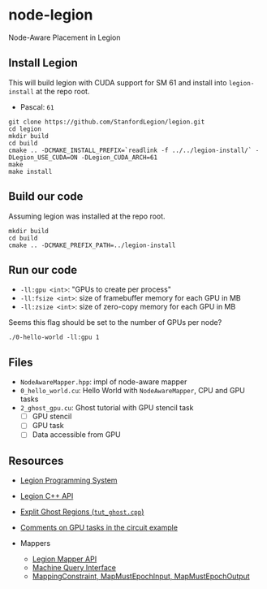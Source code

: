# node-legion

Node-Aware Placement in Legion

## Install Legion

This will build legion with CUDA support for SM 61 and install into `legion-install` at the repo root.

* Pascal: `61`

```
git clone https://github.com/StanfordLegion/legion.git 
cd legion
mkdir build
cd build
cmake .. -DCMAKE_INSTALL_PREFIX=`readlink -f ../../legion-install/` -DLegion_USE_CUDA=ON -DLegion_CUDA_ARCH=61
make
make install
```

## Build our code

Assuming legion was installed at the repo root.

```
mkdir build
cd build
cmake .. -DCMAKE_PREFIX_PATH=../legion-install
```

## Run our code

* `-ll:gpu <int>`: "GPUs to create per process"
* `-ll:fsize <int>`: size of framebuffer memory for each GPU in MB
* `-ll:zsize <int>`: size of zero-copy memory for each GPU in MB

Seems this flag should be set to the number of GPUs per node?

```
./0-hello-world -ll:gpu 1
```

## Files

* `NodeAwareMapper.hpp`: impl of node-aware mapper
* `0_hello_world.cu`: Hello World with `NodeAwareMapper`, CPU and GPU tasks
* `2_ghost_gpu.cu`:  Ghost tutorial with GPU stencil task
  - [ ] GPU stencil
  - [ ] GPU task
  - [ ] Data accessible from GPU

## Resources

* [Legion Programming System](https://legion.stanford.edu)
* [Legion C++ API](https://legion.stanford.edu/doxygen/)
* [Explit Ghost Regions (`tut_ghost.cpp`)](https://legion.stanford.edu/tutorial/ghost.html)
* [Comments on GPU tasks in the circuit example](https://legion.stanford.edu/tutorial/circuit.html)

* Mappers
  * [Legion Mapper API](https://legion.stanford.edu/mapper/index.html)
  * [Machine Query Interface](https://github.com/StanfordLegion/legion/blob/stable/runtime/mappers/mapping_utilities.cc)
  * [MappingConstraint, MapMustEpochInput, MapMustEpochOutput](https://github.com/StanfordLegion/legion/blob/f3f4e7d987768598b554ffca65d730f697956dc8/runtime/legion/legion_mapping.h#L1406)